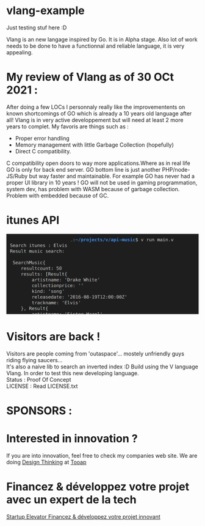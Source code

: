 # vlang-example

Just testing stuf here :D

Vlang is an new langage inspired by Go. It is in Alpha stage. Also lot of work needs to be done to  have a functionnal and reliable language, it is very appealing.

# My review of Vlang as of 30 OCt 2021 : 
After doing a few LOCs I personnaly really like the improvementents on known shortcomings of GO which is already a 10 years old language after all! Vlang is in very active developpement but will need at least 2 more years to complet.
My favoris are things such as :
- Proper error handling
- Memory management with little Garbage Collection (hopefully)
- Direct C compatibility. 

C compatibility open doors to way more applications.Where as in real life GO is only for back end server. GO bottom line is just another PHP/node-JS/Ruby but way faster and maintainable. For example GO has never had a proper UI library in 10 years ! GO will not be used in gaming programmation, system dev, has problem with WASM because of garbage collection. Problem with embedded because of GC.

# itunes API
![alt text](https://github.com/hubyhuby/vlang-example/blob/main/api-itunes-main.png)

# Visitors are back !
Visitors are people coming from 'outaspace'... mostely unfriendly guys riding flying saucers...    
It's also a naive lib to search an inverted index :D
Build using the V language Vlang. In order to test this new developing language.  
Status : Proof Of Concept  
LICENSE : Read LICENSE.txt


# SPONSORS :

# Interested in innovation ?

If you are into innovation, feel free to check my companies web site.
We are doing [Design Thinking](https://tooap.com/)  at [Tooap](https://tooap.com/) 

# Financez & développez votre projet avec un expert de la tech

[Startup Elevator Financez & développez votre projet innovant](https://startup-elevator.com/)
